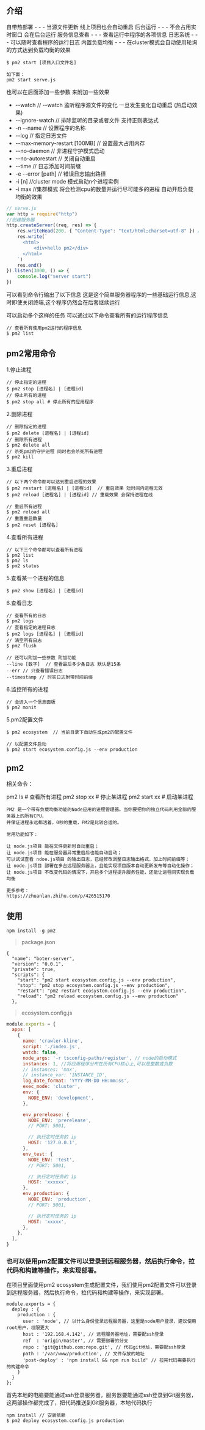 ## 介绍
自带热部署 - - - 当源文件更新 线上项目也会自动重启
后台运行 - - - 不会占用实时窗口 会在后台运行
服务信息查看 - - - 查看运行中程序的各项信息
日志系统 - - - 可以随时查看程序的运行日志
内置负载均衡 - - - 在cluster模式会自动使用轮询的方式达到负载均衡的效果

```
$ pm2 start [项目入口文件名]

如下面：
pm2 start serve.js
```
也可以在后面添加一些参数 来附加一些效果

* --watch  // --watch 监听程序源文件的变化 一旦发生变化自动重启 (热启动效果)
* --ignore-watch // 排除监听的目录或者文件  支持正则表达式
* -n --name // 设置程序的名称
* --log // 指定日志文件
* --max-memory-restart [100MB] // 设置最大占用内存
* --no-daemon // 非进程守护模式启动
* --no-autorestart // 关闭自动重启
* --time // 日志添加时间前缀
* -e --error [path] // 错误日志输出路径
* -i [n]  //cluster mode 模式启动n个进程实例 
* -i max  //集群模式  将会检测cpu的数量并运行尽可能多的进程  自动开启负载均衡的效果

```js
// serve.js
var http = require("http")
//创建服务器
http.createServer((req, res) => {
    res.writeHead(200, { "Content-Type": "text/html;charset=utf-8" }) //设置响应头
    res.write(`
      <html>
          <div>hello pm2</div>
      </html>
    `)
    res.end() 
}).listen(3000, () => {
    console.log("server start")
})
```

可以看到命令行输出了以下信息 这是这个简单服务器程序的一些基础运行信息,这时即使关闭终端,这个程序仍然会在后套继续运行

可以启动多个这样的任务 可以通过以下命令查看所有的运行程序信息
```
// 查看所有使用pm2运行的程序信息
$ pm2 list
```

## pm2常用命令
1.停止进程
```
// 停止指定的进程
$ pm2 stop [进程名] | [进程id]
// 停止所有的进程
$ pm2 stop all # 停止所有的应用程序
```

2.删除进程
```
// 删除指定的进程
$ pm2 delete [进程名] | [进程id]
// 删除所有进程
$ pm2 delete all
// 杀死pm2的守护进程 同时也会杀死所有进程
$ pm2 kill
```

3.重启进程
```
// 以下两个命令都可以达到重启进程的效果
$ pm2 restart [进程名] | [进程id]  // 重启效果 短时间内进程无效
$ pm2 reload [进程名] | [进程id] // 重载效果 会保持进程在线 

// 重启所有进程
$ pm2 reload all
// 重置重启数量
$ pm2 reset [进程名]
```
4.查看所有进程
```
// 以下三个命令都可以查看所有进程
$ pm2 list
$ pm2 ls
$ pm2 status
```
5.查看某一个进程的信息
```
$ pm2 show [进程名] | [进程id]
```

6.查看日志
```
// 查看所有的日志
$ pm2 logs
// 查看指定的进程日志
$ pm2 logs [进程名] | [进程id]
// 清空所有日志
$ pm2 flush

// 还可以附加一些参数 附加功能
--line [数字]  // 查看最后多少条日志 默认是15条
--err // 只查看错误日志
--timestamp // 时实日志附带时间前缀
```

6.监控所有的进程
```
// 会进入一个信息面板
$ pm2 monit
```

5.pm2配置文件
```
$ pm2 ecosystem  // 当前目录下自动生成pm2的配置文件

// 以配置文件启动
$ pm2 start ecosystem.config.js --env production
```


## pm2
相关命令：

pm2 ls # 查看所有进程
pm2 stop xx # 停止某进程
pm2 start xx # 启动某进程

```
PM2 是一个带有负载均衡功能的Node应用的进程管理器。当你要把你的独立代码利用全部的服务器上的所有CPU，
并保证进程永远都活着，0秒的重载，PM2是比较合适的。

常用功能如下：

让 node.js项目 能在文件更新时自动重启；
让 node.js项目 能在服务器异常重启后也能自动启动；
可以试试查看 ndoe.js项目 的输出日志，已经修改调整日志输出格式，加上时间前缀等；
让 node.js项目 部署在多台远程服务器上，且能实现项目版本自动更新发布等自动化操作；
让 node.js项目 不改变代码的情况下，开启多个进程提升服务性能，还能让进程间实现负载均衡

更多参考：
https://zhuanlan.zhihu.com/p/426515170
```

## 使用
```
npm install -g pm2
```

> package.json
```
{
  "name": "boter-server",
  "version": "0.0.1",
  "private": true,
  "scripts": {
    "start": "pm2 start ecosystem.config.js --env production",
    "stop": "pm2 stop ecosystem.config.js --env production",
    "restart": "pm2 restart ecosystem.config.js --env production",
    "reload": "pm2 reload ecosystem.config.js --env production"
  },
```

> ecosystem.config.js
```js
module.exports = {
  apps: [
    {
      name: 'crawler-kline',
      script: './index.js',
      watch: false,
      node_args: '-r tsconfig-paths/register', // node的启动模式
      instances: 1, //将应用程序分布在所有CPU核心上,可以是整数或负数
      // instances: 'max',
      // instance_var: 'INSTANCE_ID',
      log_date_format: 'YYYY-MM-DD HH:mm:ss',
      exec_mode: 'cluster',
      env: {
        NODE_ENV: 'development',
      },

      env_prerelease: {
        NODE_ENV: 'prerelease',
        // PORT: 5001,

        // 执行定时任务的 ip
        HOST: '127.0.0.1',
      },
      env_test: {
        NODE_ENV: 'test',
        // PORT: 5001,

        // 执行定时任务的 ip
        HOST: 'xxxxxx',
      },
      env_production: {
        NODE_ENV: 'production',
        // PORT: 5001,

        // 执行定时任务的 ip
        HOST: 'xxxxx',
      },
    },
  ],
}
```

### 也可以使用pm2配置文件可以登录到远程服务器，然后执行命令，拉代码和构建等操作，来实现部署。
在项目里面使用pm2 ecosystem生成配置文件，我们使用pm2配置文件可以登录到远程服务器，然后执行命令，拉代码和构建等操作，来实现部署。
```
module.exports = {
  deploy : {
    production : {
      user : 'node', // 以什么身份登录远程服务器，这里是node用户登录，建议使用root用户，权限更大
      host : '192.168.4.142', // 远程服务器地址，需要配ssh登录
      ref  : 'origin/master', // 需要部署的分支
      repo : 'git@github.com:repo.git', // 代码git地址，需要配ssh登录
      path : '/var/www/production', // 文件存放的地址
      'post-deploy' : 'npm install && npm run build' // 拉完代码需要执行的构建命令
    }
  }
};
```
首先本地的电脑要能通过ssh登录服务器，服务器要能通过ssh登录到Git服务器，这两部操作都完成了，把代码推送到Git服务器，本地代码执行
```
npm install // 安装依赖
$ pm2 deploy ecosystem.config.js production
```